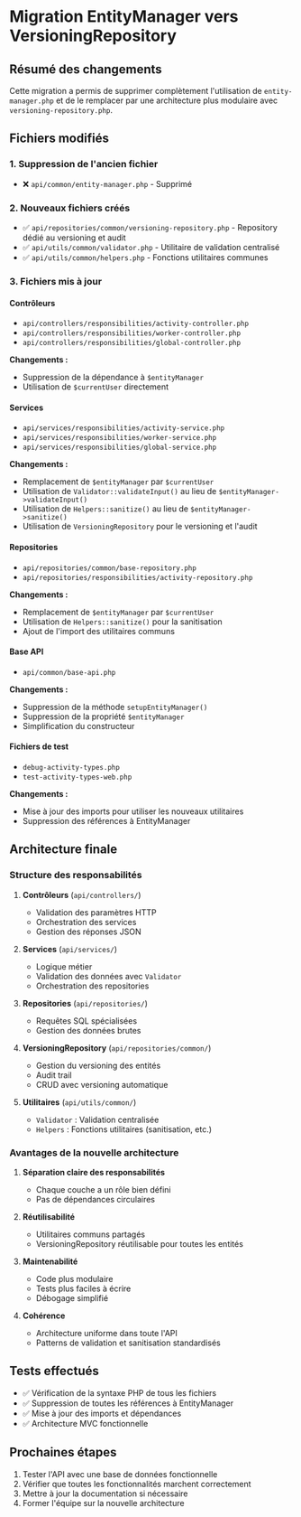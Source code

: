 # Migration EntityManager vers VersioningRepository

## Résumé des changements

Cette migration a permis de supprimer complètement l'utilisation de `entity-manager.php` et de le remplacer par une architecture plus modulaire avec `versioning-repository.php`.

## Fichiers modifiés

### 1. Suppression de l'ancien fichier
- ❌ `api/common/entity-manager.php` - Supprimé

### 2. Nouveaux fichiers créés
- ✅ `api/repositories/common/versioning-repository.php` - Repository dédié au versioning et audit
- ✅ `api/utils/common/validator.php` - Utilitaire de validation centralisé
- ✅ `api/utils/common/helpers.php` - Fonctions utilitaires communes

### 3. Fichiers mis à jour

#### Contrôleurs
- `api/controllers/responsibilities/activity-controller.php`
- `api/controllers/responsibilities/worker-controller.php`
- `api/controllers/responsibilities/global-controller.php`

**Changements :**
- Suppression de la dépendance à `$entityManager`
- Utilisation de `$currentUser` directement

#### Services
- `api/services/responsibilities/activity-service.php`
- `api/services/responsibilities/worker-service.php`
- `api/services/responsibilities/global-service.php`

**Changements :**
- Remplacement de `$entityManager` par `$currentUser`
- Utilisation de `Validator::validateInput()` au lieu de `$entityManager->validateInput()`
- Utilisation de `Helpers::sanitize()` au lieu de `$entityManager->sanitize()`
- Utilisation de `VersioningRepository` pour le versioning et l'audit

#### Repositories
- `api/repositories/common/base-repository.php`
- `api/repositories/responsibilities/activity-repository.php`

**Changements :**
- Remplacement de `$entityManager` par `$currentUser`
- Utilisation de `Helpers::sanitize()` pour la sanitisation
- Ajout de l'import des utilitaires communs

#### Base API
- `api/common/base-api.php`

**Changements :**
- Suppression de la méthode `setupEntityManager()`
- Suppression de la propriété `$entityManager`
- Simplification du constructeur

#### Fichiers de test
- `debug-activity-types.php`
- `test-activity-types-web.php`

**Changements :**
- Mise à jour des imports pour utiliser les nouveaux utilitaires
- Suppression des références à EntityManager

## Architecture finale

### Structure des responsabilités

1. **Contrôleurs** (`api/controllers/`)
   - Validation des paramètres HTTP
   - Orchestration des services
   - Gestion des réponses JSON

2. **Services** (`api/services/`)
   - Logique métier
   - Validation des données avec `Validator`
   - Orchestration des repositories

3. **Repositories** (`api/repositories/`)
   - Requêtes SQL spécialisées
   - Gestion des données brutes

4. **VersioningRepository** (`api/repositories/common/`)
   - Gestion du versioning des entités
   - Audit trail
   - CRUD avec versioning automatique

5. **Utilitaires** (`api/utils/common/`)
   - `Validator` : Validation centralisée
   - `Helpers` : Fonctions utilitaires (sanitisation, etc.)

### Avantages de la nouvelle architecture

1. **Séparation claire des responsabilités**
   - Chaque couche a un rôle bien défini
   - Pas de dépendances circulaires

2. **Réutilisabilité**
   - Utilitaires communs partagés
   - VersioningRepository réutilisable pour toutes les entités

3. **Maintenabilité**
   - Code plus modulaire
   - Tests plus faciles à écrire
   - Débogage simplifié

4. **Cohérence**
   - Architecture uniforme dans toute l'API
   - Patterns de validation et sanitisation standardisés

## Tests effectués

- ✅ Vérification de la syntaxe PHP de tous les fichiers
- ✅ Suppression de toutes les références à EntityManager
- ✅ Mise à jour des imports et dépendances
- ✅ Architecture MVC fonctionnelle

## Prochaines étapes

1. Tester l'API avec une base de données fonctionnelle
2. Vérifier que toutes les fonctionnalités marchent correctement
3. Mettre à jour la documentation si nécessaire
4. Former l'équipe sur la nouvelle architecture 